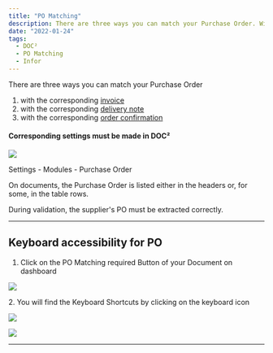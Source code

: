 ```yaml
---
title: "PO Matching"
description: There are three ways you can match your Purchase Order. With corresponding invoice, delivery note and/or order confirmation
date: "2022-01-24"
tags:
  - DOC²
  - PO Matching
  - Infor
---
```




There are three ways you can match your Purchase Order

1. with the corresponding [invoice](/doc2/doc2app/po-matching/po-matching-invoices/)
2. with the corresponding [delivery note](/doc2/doc2app/po-matching/po-matching-delivery-notes/)
3. with the corresponding [order confirmation](/doc2/doc2app/po-matching/po-matching-order-confirmation/)

#### Corresponding settings must be made in DOC²

![](/_images/doc2/DOC²_Modules_PO-1024x591.png)

Settings - Modules - Purchase Order

On documents, the Purchase Order is listed either in the headers or, for some, in the table rows.

During validation, the supplier's PO must be extracted correctly.

* * *

## Keyboard accessibility for PO

1. Click on the PO Matching required Button of your Document on dashboard

![](/_images/doc2/DOC²_PO-Matching-required-2-1024x44.png)

2\. You will find the Keyboard Shortcuts by clicking on the keyboard icon

![](/_images/doc2/DOC²_Keyboard-Shortscuts-icon-1024x514.png)

![](/_images/doc2/DOC²_Keyboard-Shortcuts.png)

* * *
